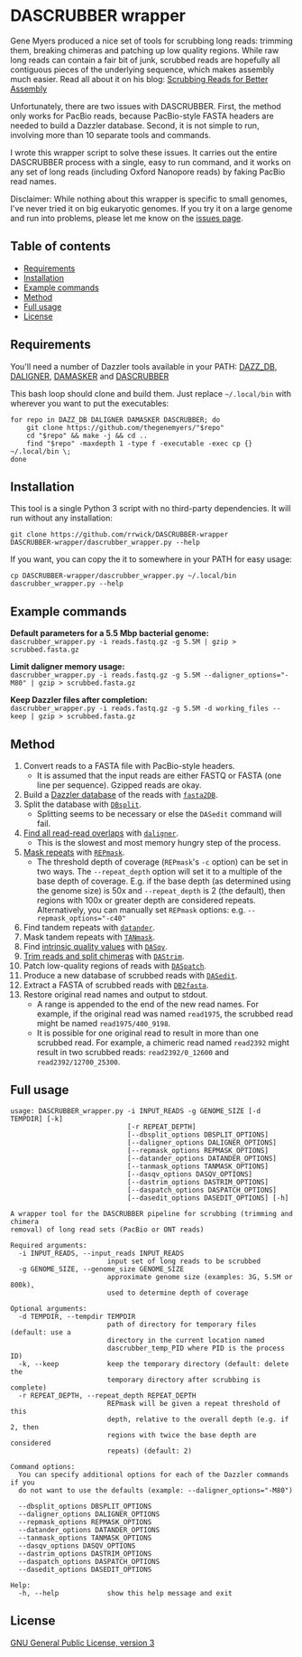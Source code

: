# DASCRUBBER wrapper

Gene Myers produced a nice set of tools for scrubbing long reads: trimming them, breaking chimeras and patching up low quality regions. While raw long reads can contain a fair bit of junk, scrubbed reads are hopefully all contiguous pieces of the underlying sequence, which makes assembly much easier. Read all about it on his blog: [Scrubbing Reads for Better Assembly](https://dazzlerblog.wordpress.com/2017/04/22/1344/)

Unfortunately, there are two issues with DASCRUBBER. First, the method only works for PacBio reads, because PacBio-style FASTA headers are needed to build a Dazzler database. Second, it is not simple to run, involving more than 10 separate tools and commands.

I wrote this wrapper script to solve these issues. It carries out the entire DASCRUBBER process with a single, easy to run command, and it works on any set of long reads (including Oxford Nanopore reads) by faking PacBio read names.

Disclaimer: While nothing about this wrapper is specific to small genomes, I've never tried it on big eukaryotic genomes. If you try it on a large genome and run into problems, please let me know on the [issues page](https://github.com/rrwick/DASCRUBBER-wrapper/issues).



## Table of contents

* [Requirements](#requirements)
* [Installation](#installation)
* [Example commands](#example-commands)
* [Method](#method)
* [Full usage](#full-usage)
* [License](#license)



## Requirements

You'll need a number of Dazzler tools available in your PATH: [DAZZ_DB](https://github.com/thegenemyers/DAZZ_DB), [DALIGNER](https://github.com/thegenemyers/DALIGNER), [DAMASKER](https://github.com/thegenemyers/DAMASKER) and [DASCRUBBER](https://github.com/thegenemyers/DASCRUBBER)

This bash loop should clone and build them. Just replace `~/.local/bin` with wherever you want to put the executables:

```
for repo in DAZZ_DB DALIGNER DAMASKER DASCRUBBER; do
    git clone https://github.com/thegenemyers/"$repo"
    cd "$repo" && make -j && cd ..
    find "$repo" -maxdepth 1 -type f -executable -exec cp {} ~/.local/bin \;
done
```



## Installation

This tool is a single Python 3 script with no third-party dependencies. It will run without any installation:
```
git clone https://github.com/rrwick/DASCRUBBER-wrapper
DASCRUBBER-wrapper/dascrubber_wrapper.py --help
```

If you want, you can copy the it to somewhere in your PATH for easy usage:
```
cp DASCRUBBER-wrapper/dascrubber_wrapper.py ~/.local/bin
dascrubber_wrapper.py --help
```



## Example commands

__Default parameters for a 5.5 Mbp bacterial genome:__<br>
`dascrubber_wrapper.py -i reads.fastq.gz -g 5.5M | gzip > scrubbed.fasta.gz`

__Limit daligner memory usage:__<br>
`dascrubber_wrapper.py -i reads.fastq.gz -g 5.5M --daligner_options="-M80" | gzip > scrubbed.fasta.gz`

__Keep Dazzler files after completion:__<br>
`dascrubber_wrapper.py -i reads.fastq.gz -g 5.5M -d working_files --keep | gzip > scrubbed.fasta.gz`



## Method

1. Convert reads to a FASTA file with PacBio-style headers.
    * It is assumed that the input reads are either FASTQ or FASTA (one line per sequence). Gzipped reads are okay.
2. Build a [Dazzler database](https://dazzlerblog.wordpress.com/2016/05/21/dbs-and-dams-whats-the-difference/) of the reads with [`fasta2DB`](https://dazzlerblog.wordpress.com/command-guides/dazz_db-command-guide/).
3. Split the database with [`DBsplit`](https://dazzlerblog.wordpress.com/command-guides/dazz_db-command-guide/).
    * Splitting seems to be necessary or else the `DASedit` command will fail.
4. [Find all read-read overlaps](https://dazzlerblog.wordpress.com/2014/07/10/dalign-fast-and-sensitive-detection-of-all-pairwise-local-alignments/) with [`daligner`](https://dazzlerblog.wordpress.com/command-guides/daligner-command-reference-guide/).
    * This is the slowest and most memory hungry step of the process.
5. [Mask repeats](https://dazzlerblog.wordpress.com/2016/04/01/detecting-and-soft-masking-repeats/) with [`REPmask`](https://dazzlerblog.wordpress.com/command-guides/damasker-commands/).
    * The threshold depth of coverage (`REPmask`'s `-c` option) can be set in two ways. The `--repeat_depth` option will set it to a multiple of the base depth of coverage. E.g. if the base depth (as determined using the genome size) is 50x and `--repeat_depth` is 2 (the default), then regions with 100x or greater depth are considered repeats. Alternatively, you can manually set `REPmask` options: e.g. `--repmask_options="-c40"`
6. Find tandem repeats with [`datander`](https://dazzlerblog.wordpress.com/command-guides/damasker-commands/).
7. Mask tandem repeats with [`TANmask`](https://dazzlerblog.wordpress.com/command-guides/damasker-commands/).
8. Find [intrinsic quality values](https://dazzlerblog.wordpress.com/2015/11/06/intrinsic-quality-values/) with [`DASqv`](https://dazzlerblog.wordpress.com/command-guides/dascrubber-command-guide/).
9. [Trim reads and split chimeras](https://dazzlerblog.wordpress.com/2017/04/22/1344/) with [`DAStrim`](https://dazzlerblog.wordpress.com/command-guides/dascrubber-command-guide/).
10. Patch low-quality regions of reads with [`DASpatch`](https://dazzlerblog.wordpress.com/command-guides/dascrubber-command-guide/).
11. Produce a new database of scrubbed reads with [`DASedit`](https://dazzlerblog.wordpress.com/command-guides/dascrubber-command-guide/).
12. Extract a FASTA of scrubbed reads with [`DB2fasta`](https://dazzlerblog.wordpress.com/command-guides/dazz_db-command-guide/).
13. Restore original read names and output to stdout.
    * A range is appended to the end of the new read names. For example, if the original read was named `read1975`, the scrubbed read might be named `read1975/400_9198`.
    * It is possible for one original read to result in more than one scrubbed read. For example, a chimeric read named `read2392` might result in two scrubbed reads: `read2392/0_12600` and `read2392/12700_25300`.



## Full usage

```
usage: DASCRUBBER_wrapper.py -i INPUT_READS -g GENOME_SIZE [-d TEMPDIR] [-k]
                             [-r REPEAT_DEPTH]
                             [--dbsplit_options DBSPLIT_OPTIONS]
                             [--daligner_options DALIGNER_OPTIONS]
                             [--repmask_options REPMASK_OPTIONS]
                             [--datander_options DATANDER_OPTIONS]
                             [--tanmask_options TANMASK_OPTIONS]
                             [--dasqv_options DASQV_OPTIONS]
                             [--dastrim_options DASTRIM_OPTIONS]
                             [--daspatch_options DASPATCH_OPTIONS]
                             [--dasedit_options DASEDIT_OPTIONS] [-h]

A wrapper tool for the DASCRUBBER pipeline for scrubbing (trimming and chimera
removal) of long read sets (PacBio or ONT reads)

Required arguments:
  -i INPUT_READS, --input_reads INPUT_READS
                        input set of long reads to be scrubbed
  -g GENOME_SIZE, --genome_size GENOME_SIZE
                        approximate genome size (examples: 3G, 5.5M or 800k),
                        used to determine depth of coverage

Optional arguments:
  -d TEMPDIR, --tempdir TEMPDIR
                        path of directory for temporary files (default: use a
                        directory in the current location named
                        dascrubber_temp_PID where PID is the process ID)
  -k, --keep            keep the temporary directory (default: delete the
                        temporary directory after scrubbing is complete)
  -r REPEAT_DEPTH, --repeat_depth REPEAT_DEPTH
                        REPmask will be given a repeat threshold of this
                        depth, relative to the overall depth (e.g. if 2, then
                        regions with twice the base depth are considered
                        repeats) (default: 2)

Command options:
  You can specify additional options for each of the Dazzler commands if you
  do not want to use the defaults (example: --daligner_options="-M80")

  --dbsplit_options DBSPLIT_OPTIONS
  --daligner_options DALIGNER_OPTIONS
  --repmask_options REPMASK_OPTIONS
  --datander_options DATANDER_OPTIONS
  --tanmask_options TANMASK_OPTIONS
  --dasqv_options DASQV_OPTIONS
  --dastrim_options DASTRIM_OPTIONS
  --daspatch_options DASPATCH_OPTIONS
  --dasedit_options DASEDIT_OPTIONS

Help:
  -h, --help            show this help message and exit
```



## License

[GNU General Public License, version 3](https://www.gnu.org/licenses/gpl-3.0.html)
